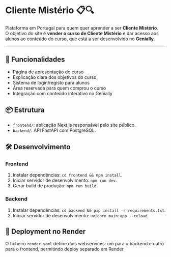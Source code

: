 # Cliente Mistério 📋🔍

Plataforma em Portugal para quem quer aprender a ser **Cliente Mistério**.  
O objetivo do site é **vender o curso de Cliente Mistério** e dar acesso aos alunos ao conteúdo do curso, que está a ser desenvolvido no **Genially**.

---

## 🚀 Funcionalidades

- Página de apresentação do curso
- Explicação clara dos objetivos do curso
- Sistema de login/registo para alunos
- Área reservada para quem comprou o curso
- Integração com conteúdo interativo no Genially

## 📦 Estrutura

- `frontend/`: aplicação Next.js responsável pelo site público.
- `backend/`: API FastAPI com PostgreSQL.

## 🛠 Desenvolvimento

### Frontend
1. Instalar dependências: `cd frontend && npm install`.
2. Iniciar servidor de desenvolvimento: `npm run dev`.
3. Gerar build de produção: `npm run build`.

### Backend
1. Instalar dependências: `cd backend && pip install -r requirements.txt`.
2. Iniciar servidor de desenvolvimento: `uvicorn main:app --reload`.

## 🚢 Deployment no Render

O ficheiro `render.yaml` define dois webservices: um para o backend e outro para o frontend, permitindo deploy separado em Render.

